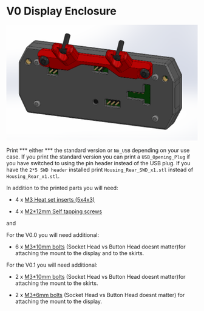 # V0 Display Enclosure #
![V-Naught_Display_Enclosure](../Images/V0pt1_Enclosure.png )

Print *** either *** the standard version or `No_USB` depending on your use case. If you print the standard version you can print a `USB_Opening_Plug` if you have switched to using the pin header instead of the USB plug. If you have the `2*5 SWD header` installed print `Housing_Rear_SWD_x1.stl` instead of `Housing_Rear_x1.stl`.

In addition to the printed parts you will need:

- 4 x [M3 Heat set inserts (5x4x3)](https://www.aliexpress.com/item/4000232858343.html?spm=a2g0s.9042311.0.0.21164c4dGhWHhY)

- 4 x [M2\*12mm Self tapping screws](https://www.amazon.com/uxcell-Stainless-Phillips-Tapping-Screws/dp/B01L7PCWXO)

and

For the V0.0 you will need additional:

- 6 x [M3\*10mm bolts](https://www.amazon.com/Socket-Screws-Finish-Machine-Quantity/dp/B083F9GBSS) (Socket Head vs Button Head doesnt matter)for attaching the mount to the display and to the skirts.

For the V0.1 you will need additional:

- 2 x [M3\*10mm bolts](https://www.amazon.com/Socket-Screws-Finish-Machine-Quantity/dp/B083F9GBSS) (Socket Head vs Button Head doesnt matter)for attaching the mount to the skirts.

- 2 x [M3\*6mm bolts](https://www.amazon.com/Socket-Screws-Finish-Machine-Quantity/dp/B083FB2T8S) (Socket Head vs Button Head doesnt matter) for attaching the mount to the display.

